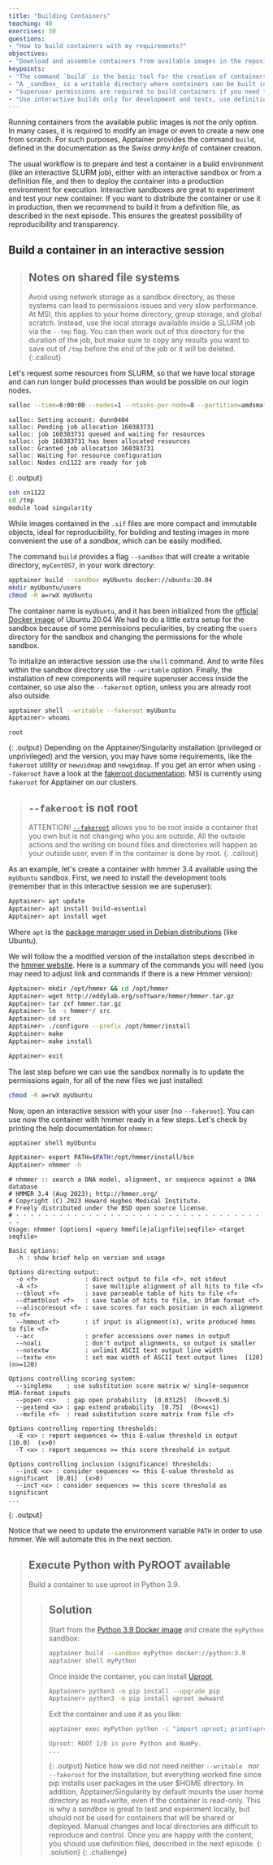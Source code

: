 ```yaml
---
title: "Building Containers"
teaching: 40
exercises: 30
questions:
- "How to build containers with my requirements?"
objectives:
- "Download and assemble containers from available images in the repositories."
keypoints:
- "The command `build` is the basic tool for the creation of containers."
- "A _sandbox_ is a writable directory where containers can be built interactively."
- "Superuser permissions are required to build containers if you need to install packages or manipulate the operating system."
- "Use interactive builds only for development and tests, use definition files for production or publicly distributed containers."
---
```


Running containers from the available public images is not the only option. In many cases, it is required to modify
an image or even to create a new one from scratch. For such purposes, Apptainer provides the command `build`,
defined in the documentation as the _Swiss army knife_ of container creation.

The usual workflow is to prepare and test a container in a build environment (like an interactive SLURM job),
either with an interactive sandbox or from a definition file,
and then to deploy the container into a production environment for execution.
Interactive sandboxes are great to experiment and test your new container.
If you want to distribute the container or use it in production, then we recommend to build it from a definition file, as described in the next episode.
This ensures the greatest possibility of reproducibility and transparency.

## Build a container in an interactive session

> ## Notes on shared file systems
> Avoid using network storage as a sandbox directory, as these systems can lead to permissions issues and very slow performance. At MSI, this applies to your home directory, group storage, and global scratch.
> Instead, use the local storage available inside a SLURM job via the `--tmp` flag. You can then work out of this directory for the duration of the job, but make sure to copy any results you want to save out of `/tmp` before the end of the job or it will be deleted.
{:.callout}

Let's request some resources from SLURM, so that we have local storage and can run longer build processes than would be possible on our login nodes.
```bash
salloc --time=6:00:00 --nodes=1 --ntasks-per-node=8 --partition=amdsmall,amdlarge --cluster=mesabi --tmp=48gb --mem=16g
```
~~~
salloc: Setting account: dunn0404
salloc: Pending job allocation 160383731
salloc: job 160383731 queued and waiting for resources
salloc: job 160383731 has been allocated resources
salloc: Granted job allocation 160383731
salloc: Waiting for resource configuration
salloc: Nodes cn1122 are ready for job
~~~
{: .output}
```bash
ssh cn1122
cd /tmp
module load singularity
```

While images contained in the `.sif` files are more compact and immutable objects, ideal for reproducibility, for building and testing images in more convenient the use of a _sandbox_, which can be easily modified.

The command `build` provides a flag `--sandbox` that will create a writable directory, `myCentOS7`, in your work directory:
```bash
apptainer build --sandbox myUbuntu docker://ubuntu:20.04
mkdir myUbuntu/users
chmod -R a=rwX myUbuntu
```

The container name is `myUbuntu`, and it has been initialized from the [official Docker image](https://hub.docker.com/_/ubuntu)
of Ubuntu 20.04
We had to do a little extra setup for the sandbox because of some permissions peculiarities, by creating the `users` directory for the sandbox and changing the permissions for the whole sandbox.

To initialize an interactive session use the `shell` command. And to write files within the sandbox directory use the `--writable` option.
Finally, the installation of new components will require superuser access inside the container, so use also the `--fakeroot` option, unless you are already root also outside.
```bash
apptainer shell --writable --fakeroot myUbuntu
Apptainer> whoami
```
~~~
root
~~~
{: .output}
Depending on the Apptainer/Singularity installation (privileged or unprivileged) and the version, you may have some requirements, like the `fakeroot` utility or `newuidmap` and `newgidmap`.
If you get an error when using `--fakeroot` have a look at the [fakeroot documentation](https://apptainer.org/docs/user/main/fakeroot.html). MSI is currently using `fakeroot` for Apptainer on our clusters.
> ## `--fakeroot` is not root
> ATTENTION! [`--fakeroot`](https://apptainer.org/docs/user/main/fakeroot.html) allows you to be root inside a container that you own but is not changing who you are outside.
> All the outside actions and the writing on bound files and directories will happen as your outside user, even if in the container is done by root.
{: .callout}

As an example, let's create a container with hmmer 3.4 available using the `myUbuntu` sandbox.
First, we need to install the development tools (remember that in this interactive session we are superuser):
```bash
Apptainer> apt update
Apptainer> apt install build-essential
Apptainer> apt install wget
```
Where `apt` is the [package manager used in Debian distributions](https://en.wikipedia.org/wiki/APT_(software))
(like Ubuntu).

We will follow the a modified version of the
installation steps described in the [hmmer website](https://hmmer.org/).
Here is a summary of the commands you will need (you may need to adjust link and commands if there is a new Hmmer version):

```bash
Apptainer> mkdir /opt/hmmer && cd /opt/hmmer
Apptainer> wget http://eddylab.org/software/hmmer/hmmer.tar.gz
Apptainer> tar zxf hmmer.tar.gz
Apptainer> ln -s hmmer*/ src
Apptainer> cd src
Apptainer> ./configure --prefix /opt/hmmer/install
Apptainer> make
Apptainer> make install

Apptainer> exit
```

The last step before we can use the sandbox normally is to update the permissions again, for all of the new files we just installed:
```bash
chmod -R a=rwX myUbuntu
```

Now, open an interactive session with your user (no `--fakeroot`). You can use now the container with hmmer ready in a
few steps. Let's check by printing the help documentation for `nhmmer`:

```bash
apptainer shell myUbuntu

Apptainer> export PATH=$PATH:/opt/hmmer/install/bin
Apptainer> nhmmer -h
```
~~~
# nhmmer :: search a DNA model, alignment, or sequence against a DNA database
# HMMER 3.4 (Aug 2023); http://hmmer.org/
# Copyright (C) 2023 Howard Hughes Medical Institute.
# Freely distributed under the BSD open source license.
# - - - - - - - - - - - - - - - - - - - - - - - - - - - - - - - - - - - -
Usage: nhmmer [options] <query hmmfile|alignfile|seqfile> <target seqfile>

Basic options:
  -h : show brief help on version and usage

Options directing output:
  -o <f>             : direct output to file <f>, not stdout
  -A <f>             : save multiple alignment of all hits to file <f>
  --tblout <f>       : save parseable table of hits to file <f>
  --dfamtblout <f>   : save table of hits to file, in Dfam format <f>
  --aliscoresout <f> : save scores for each position in each alignment to <f>
  --hmmout <f>       : if input is alignment(s), write produced hmms to file <f>
  --acc              : prefer accessions over names in output
  --noali            : don't output alignments, so output is smaller
  --notextw          : unlimit ASCII text output line width
  --textw <n>        : set max width of ASCII text output lines  [120]  (n>=120)

Options controlling scoring system:
  --singlemx    : use substitution score matrix w/ single-sequence MSA-format inputs
  --popen <x>   : gap open probability  [0.03125]  (0<=x<0.5)
  --pextend <x> : gap extend probability  [0.75]  (0<=x<1)
  --mxfile <f>  : read substitution score matrix from file <f>

Options controlling reporting thresholds:
  -E <x> : report sequences <= this E-value threshold in output  [10.0]  (x>0)
  -T <x> : report sequences >= this score threshold in output

Options controlling inclusion (significance) thresholds:
  --incE <x> : consider sequences <= this E-value threshold as significant  [0.01]  (x>0)
  --incT <x> : consider sequences >= this score threshold as significant
...
~~~
{: .output}

Notice that we need to update the environment variable `PATH` in order to use hmmer.
We will automate this in the next section.

> ## Execute Python with PyROOT available
>
> Build a container to use uproot in Python 3.9.
>
> > ## Solution
> >
> > Start from the [Python 3.9 Docker image](https://hub.docker.com/_/python) and create the `myPython` sandbox:
> > ```bash
> > apptainer build --sandbox myPython docker://python:3.9
> > apptainer shell myPython
> > ```
> > Once inside the container, you can install [Uproot](https://uproot.readthedocs.io/en/latest/index.html).
> > ```bash
> > Apptainer> python3 -m pip install --upgrade pip
> > Apptainer> python3 -m pip install uproot awkward
> > ```
> > Exit the container and use it as you like:
> > ```bash
> > apptainer exec myPython python -c "import uproot; print(uproot.__doc__)"
> > ```
> > ~~~
> > Uproot: ROOT I/O in pure Python and NumPy.
> > ...
> > ~~~
> > {: .output}
> > Notice how we did not need neither `--writable ` nor `--fakeroot` for the installation, but everything worked fine since pip installs user packages in the user $HOME directory.
> > In addition, Apptainer/Singularity by default mounts the user home directory as read+write, even if the container is read-only.
> > This is why a _sandbox_ is great to test and experiment locally, but should not be used for containers that will be shared or deployed. Manual changes and local directories are difficult to reproduce and control. Once you are happy with the content, you should use definition files, described in the next episode.
> {: .solution}
{: .challenge}
